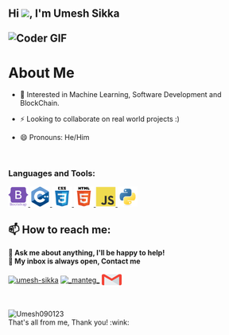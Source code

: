 
<h2 align="left">
 <abc>
  <br>Hi <img src="https://user-images.githubusercontent.com/42378118/110234147-e3259600-7f4e-11eb-95be-0c4047144dea.gif" width="30">, I'm Umesh Sikka<br>
  <br>
    <img src="https://media.giphy.com/media/SWoSkN6DxTszqIKEqv/giphy.gif" alt="Coder GIF" width="500">
 </abc>
</h2>



<h1> About Me </h1>

- 🌱 Interested in Machine Learning, Software Development and BlockChain.

- ⚡ Looking to collaborate on real world projects :)

- 😄 Pronouns: He/Him
<br/>


<h3 align="left">Languages and Tools:</h3>
<p align="left"> <a href="https://getbootstrap.com" target="_blank" rel="noreferrer"> <img src="https://raw.githubusercontent.com/devicons/devicon/master/icons/bootstrap/bootstrap-plain-wordmark.svg" alt="bootstrap" width="40" height="40"/> </a> <a href="https://www.w3schools.com/cpp/" target="_blank" rel="noreferrer"> <img src="https://raw.githubusercontent.com/devicons/devicon/master/icons/cplusplus/cplusplus-original.svg" alt="cplusplus" width="40" height="40"/> </a> <a href="https://www.w3schools.com/css/" target="_blank" rel="noreferrer"> <img src="https://raw.githubusercontent.com/devicons/devicon/master/icons/css3/css3-original-wordmark.svg" alt="css3" width="40" height="40"/> </a> <a href="https://www.w3.org/html/" target="_blank" rel="noreferrer"> <img src="https://raw.githubusercontent.com/devicons/devicon/master/icons/html5/html5-original-wordmark.svg" alt="html5" width="40" height="40"/> </a> <a href="https://developer.mozilla.org/en-US/docs/Web/JavaScript" target="_blank" rel="noreferrer"> <img src="https://raw.githubusercontent.com/devicons/devicon/master/icons/javascript/javascript-original.svg" alt="javascript" width="40" height="40"/> </a> <a href="https://www.python.org" target="_blank" rel="noreferrer"> <img src="https://raw.githubusercontent.com/devicons/devicon/master/icons/python/python-original.svg" alt="python" width="40" height="40"/> </a> </p>

## 📫 How to reach me: 

**💬 Ask me about anything, I'll be happy to help!** <br>
**💬 My inbox is always open, Contact me**
<p align="left">
<a href="https://linkedin.com/in/umeshsikka90" target="blank"><img align="center" src="https://raw.githubusercontent.com/rahuldkjain/github-profile-readme-generator/master/src/images/icons/Social/linked-in-alt.svg" alt="umesh-sikka" height="30" width="40" /></a>
<a href="https://instagram.com/umeshsikka_9" target="blank"><img align="center" src="https://raw.githubusercontent.com/rahuldkjain/github-profile-readme-generator/master/src/images/icons/Social/instagram.svg" alt="_manteg_" height="30" width="40" /></a>
<a href="mailto : umeshsikka0123@gmail.com" target="blank"><img align="center" src="https://github.com/ankitgoyal0301/ankitgoyal0301/blob/master/Images/Gmail.svg" alt="umesh-sikka" height="30" width="40" /></a>
</p>


<br>


<p><img align="left" src="https://github-readme-stats.vercel.app/api/top-langs?username=Umesh090123&show_icons=true&locale=en&layout=compact" alt="Umesh090123" /></p>
<br>
That's all from me, Thank you! :wink:
<!--
**Umesh090123/Umesh090123** is a ✨ _special_ ✨ repository because its `README.md` (this file) appears on your GitHub profile.

Here are some ideas to get you started:

- 🔭 I’m currently working on ...
- 🌱 I’m currently learning ...
- 👯 I’m looking to collaborate on ...
- 🤔 I’m looking for help with ...
- 💬 Ask me about ...
- 📫 How to reach me: ...
- 😄 Pronouns: ...
- ⚡ Fun fact: ...
-->

